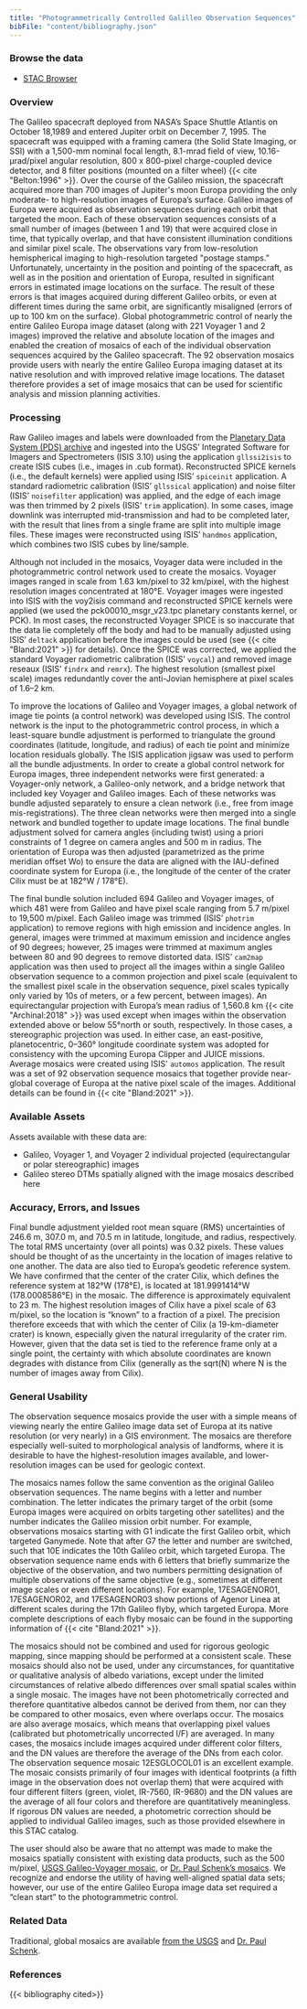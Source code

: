 ```yaml
---
title: "Photogrammetrically Controlled Galilleo Observation Sequences"
bibFile: "content/bibliography.json"
---
```


### Browse the data
- [STAC Browser](https://stac.astrogeology.usgs.gov/browser-dev/#/collections/galileo_usgs_photogrammetrically_controlled_mosaics)

### Overview
The Galileo spacecraft deployed from NASA’s Space Shuttle Atlantis on October 18,1989 and entered Jupiter orbit on December 7, 1995. The spacecraft was equipped with a framing camera (the Solid State Imaging, or SSI) with a 1,500-mm nominal focal length, 8.1-mrad field of view, 10.16-µrad/pixel angular resolution, 800 x 800-pixel charge-coupled device detector, and 8 filter positions (mounted on a filter wheel) {{< cite "Belton:1996" >}}. Over the course of the Galileo mission, the spacecraft acquired more than 700 images of Jupiter's moon Europa providing the only moderate- to high-resolution images of Europa’s surface. Galileo images of Europa were acquired as observation sequences during each orbit that targeted the moon. Each of these observation sequences consists of a small number of images (between 1 and 19) that were acquired close in time, that typically overlap, and that have consistent illumination conditions and similar pixel scale. The observations vary from low-resolution hemispherical imaging to high-resolution targeted "postage stamps." Unfortunately, uncertainty in the position and pointing of the spacecraft, as well as in the position and orientation of Europa, resulted in significant errors in estimated image locations on the surface. The result of these errors is that images acquired during different Galileo orbits, or even at different times during the same orbit, are significantly misaligned (errors of up to 100 km on the surface). Global photogrammetric control of nearly the entire Galileo Europa image dataset (along with 221 Voyager 1 and 2 images) improved the relative and absolute location of the images and enabled the creation of mosaics of each of the individual observation sequences acquired by the Galileo spacecraft. The 92 observation mosaics provide users with nearly the entire Galileo Europa imaging dataset at its native resolution and with improved relative image locations. The dataset therefore provides a set of image mosaics that can be used for scientific analysis and mission planning activities.

### Processing
Raw Galileo images and labels were downloaded from the [Planetary Data System (PDS) archive](https://pds-imaging.jpl.nasa.gov/volumes/galileo.html) and ingested into the USGS’ Integrated Software for Imagers and Spectrometers (ISIS 3.10) using the application `gllssi2isis` to create ISIS cubes (i.e., images in .cub format). Reconstructed SPICE kernels (i.e., the default kernels) were applied using ISIS’ `spiceinit` application. A standard radiometric calibration (ISIS’ `gllssical` application) and noise filter (ISIS’ `noisefilter` application) was applied, and the edge of each image was then trimmed by 2 pixels (ISIS’ `trim` application). In some cases, image downlink was interrupted mid-transmission and had to be completed later, with the result that lines from a single frame are split into multiple image files. These images were reconstructed using ISIS’ `handmos` application, which combines two ISIS cubes by line/sample.

Although not included in the mosaics, Voyager data were included in the photogrammetric control network used to create the mosaics. Voyager images ranged in scale from 1.63 km/pixel to 32 km/pixel, with the highest resolution images concentrated at 180&deg;E. Voyager images were ingested into ISIS with the voy2isis command and reconstructed SPICE kernels were applied (we used the pck00010_msgr_v23.tpc planetary constants kernel, or PCK). In most cases, the reconstructed Voyager SPICE is so inaccurate that the data lie completely off the body and had to be manually adjusted using ISIS’ `deltack` application before the images could be used (see {{< cite "Bland:2021" >}} for details). Once the SPICE was corrected, we applied the standard Voyager radiometric calibration (ISIS’ `voycal`) and removed image reseaux (ISIS’ `findrx` and `remrx`). The highest resolution (smallest pixel scale) images redundantly cover the anti-Jovian hemisphere at pixel scales of 1.6–2 km. 

To improve the locations of Galileo and Voyager images, a global network of image tie points (a control network) was developed using ISIS. The control network is the input to the photogrammetric control process, in which a least-square bundle adjustment is performed to triangulate the ground coordinates (latitude, longitude, and radius) of each tie point and minimize location residuals globally. The ISIS application jigsaw was used to perform all the bundle adjustments. In order to create a global control network for Europa images, three independent networks were first generated: a Voyager-only network, a Galileo-only network, and a bridge network that included key Voyager and Galileo images. Each of these networks was bundle adjusted separately to ensure a clean network (i.e., free from image mis-registrations). The three clean networks were then merged into a single network and bundled together to update image locations. The final bundle adjustment solved for camera angles (including twist) using a priori constraints of 1 degree on camera angles and 500 m in radius. The orientation of Europa was then adjusted (parametrized as the prime meridian offset Wo) to ensure the data are aligned with the IAU-defined coordinate system for Europa (i.e., the longitude of the center of the crater Cilix must be at 182&deg;W / 178&deg;E).
 
The final bundle solution included 694 Galileo and Voyager images, of which 481 were from Galileo and have pixel scale ranging from 5.7 m/pixel to 19,500 m/pixel. Each Galileo image was trimmed (ISIS’ `photrim` application) to remove regions with high emission and incidence angles. In general, images were trimmed at maximum emission and incidence angles of 90 degrees; however, 25 images were trimmed at maximum angles between 80 and 90 degrees to remove distorted data. ISIS’ `cam2map` application was then used to project all the images within a single Galileo observation sequence to a common projection and pixel scale (equivalent to the smallest pixel scale in the observation sequence, pixel scales typically only varied by 10s of meters, or a few percent, between images). An equirectangular projection with Europa’s mean radius of 1,560.8 km {{< cite "Archinal:2018" >}} was used except when images within the observation extended above or below 55&deg;north or south, respectively. In those cases, a stereographic projection was used. In either case, an east-positive, planetocentric, 0–360&deg; longitude coordinate system was adopted for consistency with the upcoming Europa Clipper and JUICE missions. Average mosaics were created using ISIS' `automos` application. The result was a set of 92 observation sequence mosaics that together provide near-global coverage of Europa at the native pixel scale of the images. Additional details can be found in {{< cite "Bland:2021" >}}.

### Available Assets
Assets available with these data are:
- Galileo, Voyager 1, and Voyager 2 individual projected (equirectangular or polar stereographic) images
- Galileo stereo DTMs spatially aligned with the image mosaics described here
  
### Accuracy, Errors, and Issues
Final bundle adjustment yielded root mean square (RMS) uncertainties of 246.6 m, 307.0 m, and 70.5 m in latitude, longitude, and radius, respectively. The total RMS uncertainty (over all points) was 0.32 pixels. These values should be thought of as the uncertainty in the location of images relative to one another. The data are also tied to Europa’s geodetic reference system. We have confirmed that the center of the crater Cilix, which defines the reference system at 182&deg;W (178&deg;E), is located at 181.9991414&deg;W (178.0008586&deg;E) in the mosaic. The difference is approximately equivalent to 23 m. The highest resolution images of Cilix have a pixel scale of 63 m/pixel, so the location is “known” to a fraction of a pixel. The precision therefore exceeds that with which the center of Cilix (a 19-km-diameter crater) is known, especially given the natural irregularity of the crater rim. However, given that the data set is tied to the reference frame only at a single point, the certainty with which absolute coordinates are known degrades with distance from Cilix (generally as the sqrt(N) where N is the number of images away from Cilix).

### General Usability
The observation sequence mosaics provide the user with a simple means of viewing nearly the entire Galileo image data set of Europa at its native resolution (or very nearly) in a GIS environment. The mosaics are therefore especially well-suited to morphological analysis of landforms, where it is desirable to have the highest-resolution images available, and lower-resolution images can be used for geologic context. 

The mosaics names follow the same convention as the original Galileo observation sequences. The name begins with a letter and number combination. The letter indicates the primary target of the orbit (some Europa images were acquired on orbits targeting other satellites) and the number indicates the Galileo mission orbit number. For example, observations mosaics starting with G1 indicate the first Galileo orbit, which targeted Ganymede. Note that after G7 the letter and number are switched, such that 10E indicates the 10th Galileo orbit, which targeted Europa. The observation sequence name ends with 6 letters that briefly summarize the objective of the observation, and two numbers permitting designation of multiple observations of the same objective (e.g., sometimes at different image scales or even different locations). For example, 17ESAGENOR01, 17ESAGENOR02, and 17ESAGENOR03 show portions of Agenor Linea at different scales during the 17th Galileo flyby, which targeted Europa. More complete descriptions of each flyby mosaic can be found in the supporting information of {{< cite "Bland:2021" >}}. 

The mosaics should not be combined and used for rigorous geologic mapping, since mapping should be performed at a consistent scale. These mosaics should also not be used, under any circumstances, for quantitative or qualitative analysis of albedo variations, except under the limited circumstances of relative albedo differences over small spatial scales within a single mosaic. The images have not been photometrically corrected and therefore quantitative albedos cannot be derived from them, nor can they be compared to other mosaics, even where overlaps occur. The mosaics are also average mosaics, which means that overlapping pixel values (calibrated but photometrically uncorrected I/F) are averaged. In many cases, the mosaics include images acquired under different color filters, and the DN values are therefore the average of the DNs from each color. The observation sequence mosaic 12ESGLOCOL01 is an excellent example. The mosaic consists primarily of four images with identical footprints (a fifth image in the observation does not overlap them) that were acquired with four different filters (green, violet, IR-7560, IR-9680) and the DN values are the average of all four colors and therefore are quantitatively meaningless. If rigorous DN values are needed, a photometric correction should be applied to individual Galileo images, such as those provided elsewhere in this STAC catalog.

The user should also be aware that no attempt was made to make the mosaics spatially consistent with existing data products, such as the 500 m/pixel, [USGS Galileo-Voyager mosaic](https://astrogeology.usgs.gov/search/map/Europa/Voyager-Galileo/Europa_Voyager_GalileoSSI_global_mosaic_500m), or [Dr. Paul Schenk’s mosaics](https://repository.hou.usra.edu/handle/20.500.11753/1412). We recognize and endorse the utility of having well-aligned spatial data sets; however, our use of the entire Galileo Europa image data set required a “clean start” to the photogrammetric control.

### Related Data
Traditional, global mosaics are available [from the USGS](https://astrogeology.usgs.gov/search/map/Europa/Voyager-Galileo/Europa_Voyager_GalileoSSI_global_mosaic_500m) and [Dr. Paul Schenk](https://repository.hou.usra.edu/handle/20.500.11753/1412). 

### References
{{< bibliography cited>}}